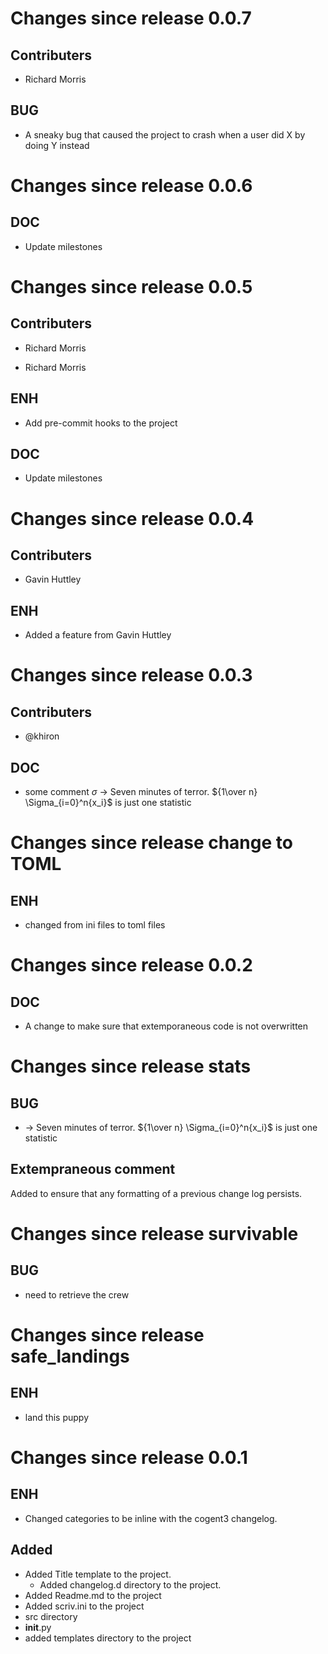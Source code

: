 
<a id='changelog-0.0.7'></a>
# Changes since release 0.0.7

## Contributers

- Richard Morris

## BUG

- A sneaky bug that caused the project to crash when a user did X
  by doing Y instead

<a id='changelog-0.0.6'></a>
# Changes since release 0.0.6

## DOC

- Update milestones

<a id='changelog-0.0.5'></a>
# Changes since release 0.0.5

## Contributers

- Richard Morris

- Richard Morris

## ENH

- Add pre-commit hooks to the project

## DOC

- Update milestones

<a id='changelog-0.0.4'></a>
# Changes since release 0.0.4

## Contributers

- Gavin Huttley

## ENH

- Added a feature from Gavin Huttley


<a id='changelog-0.0.3'></a>
# Changes since release 0.0.3

## Contributers

- @khiron

## DOC

- some comment $\sigma$ $\rightarrow$ Seven minutes of terror. ${1\over n} \Sigma_{i=0}^n{x_i}$ is just one statistic

<a id='changelog-change to TOML'></a>
# Changes since release change to TOML

## ENH

- changed from ini files to toml files

<a id='changelog-0.0.2'></a>
# Changes since release 0.0.2

## DOC

- A change to make sure that extemporaneous code is not overwritten

<a id='changelog-stats'></a>
# Changes since release stats

## BUG

-  $\rightarrow$ Seven minutes of terror. ${1\over n} \Sigma_{i=0}^n{x_i}$ is just one statistic


## Extempraneous comment
Added to ensure that any formatting of a previous change log persists.

<a id='changelog-survivable'></a>
# Changes since release survivable

## BUG

- need to retrieve the crew

<a id='changelog-safe_landings'></a>
# Changes since release safe_landings

## ENH

- land this puppy
<a id='changelog-0.0.1'></a>

# Changes since release 0.0.1

## ENH

- Changed categories to be inline with the cogent3 changelog.

## Added

- Added Title template to the project.
    - Added changelog.d directory to the project.
- Added Readme.md to the project
- Added scriv.ini to the project
- src directory
- __init__.py
- added templates directory to the project
